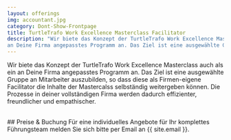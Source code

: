 ```yaml
---
layout: offerings
img: accountant.jpg
category: Dont-Show-Frontpage
title: TurtleTrafo Work Excellence Masterclass Facilitator
description: "Wir biete das Konzept der TurtleTrafo Work Excellence Masterclass auch als ein
an Deine Firma angepasstes Programm an. Das Ziel ist eine ausgewählte Gruppe an Mitarbeiter auszubilden, so dass diese als Firmen-eigene Facilitator die Inhalte der Mastercalss selbständig weitergeben können. Die Prozesse in deiner vollständigen Firma werden dadurch effizienter, freundlicher und empathischer."
---
```


Wir biete das Konzept der TurtleTrafo Work Excellence Masterclass auch als ein
an Deine Firma angepasstes Programm an. Das Ziel ist eine ausgewählte Gruppe an Mitarbeiter auszubilden, so dass diese als Firmen-eigene Facilitator die Inhalte der Mastercalss selbständig weitergeben können. Die Prozesse in deiner vollständigen Firma werden dadurch effizienter, freundlicher und empathischer.

<br>
## Preise & Buchung
Für eine individuelles Angebote für Ihr komplettes Führungsteam melden Sie sich bitte per Email
an {{ site.email }}.

<!--

TurtleTrafo New Work Facilitator
After finishing our program you are able to guide teams to become more self-sufficient, flexible and efficient. By doing this you will inherently create an atmosphere of well being and security.
Our program is like a journey. Our central principle is living and leading from the inside to the outside. You will start close to home with yourself. Getting to know the workings of your inside world. With these basics in your backpack the journey leads you through the jungle of human coworking and existing. This phase is giving you hands-on knowledge and experience in forming human groups that are (over time) able to naturally adapt to different settings. The building blocks are seemingly contradictory elements: structure and flexibility, security and freedom, individuals and community.


Our Facilitator program consists of:

Modul 1: Personal Coaching
-by getting to know yourself through different perspectives
-learning the language of your inside world
-create a mapping mechanism for yourself



Modul 2: Structure and Flexibility

Modul 3: Security and Freedom

Modul 4: Individuals and Community

Modul 5: Wrap up and Certification

-->
